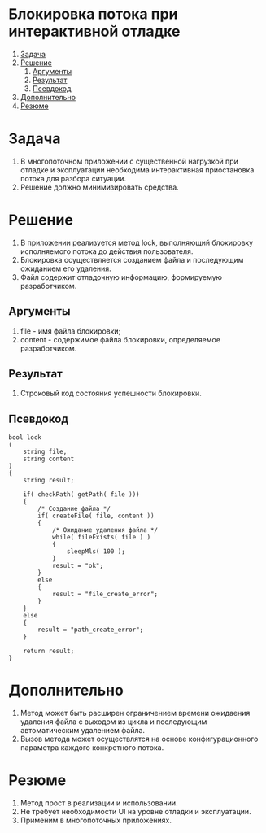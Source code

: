 # Блокировка потока при интерактивной отладке

1. [Задача](#задача)
0. [Решение](#решение)
    1. [Аргументы](#аргументы)
    0. [Результат](#результат)
    0. [Псевдокод](#псевдокод)
0. [Дополнительно](#дополнительно)
0. [Резюме](#резюме)


# Задача

1. В многопоточном приложении с существенной нагрузкой при отладке и эксплуатации необходима интерактивная приостановка потока для разбора ситуации.
0. Решение должно минимизировать средства.



# Решение

1. В приложении реализуется метод lock, выполняющий блокировку исполняемого потока до действия пользователя.
0. Блокировка осуществляется созданием файла и последующим ожиданием его удаления.
0. Файл содержит отладочную информацию, формируемую разработчиком.



## Аргументы

1. file - имя файла блокировки;
0. content - содержимое файла блокировки, определяемое разработчиком.



## Результат

1. Строковый код состояния успешности блокировки.



## Псевдокод

```
bool lock
(
    string file,
    string content
)
{
    string result;

    if( checkPath( getPath( file )))
    {
        /* Создание файла */
        if( createFile( file, content ))
        {
            /* Ожидание удаления файла */
            while( fileExists( file ) )
            {
                sleepMls( 100 );
            }
            result = "ok";
        }
        else
        {
            result = "file_create_error";
        }
    }
    else
    {
        result = "path_create_error";
    }   

    return result;
}
```


# Дополнительно

1. Метод может быть расширен ограничением времени ожидаения удаления файла с выходом из цикла и последующим автоматическим удалением файла.
0. Вызов метода может осуществлятся на основе конфигурационного параметра каждого конкретного потока.


# Резюме

1. Метод прост в реализации и использовании.
0. Не требует необходимости UI на уровне отладки и эксплуатации.
0. Применим в многопоточных приложениях.

